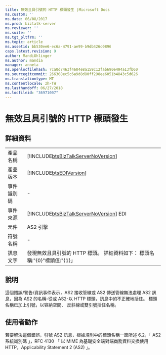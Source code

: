 ```yaml
---
title: 無效且具引號的 HTTP 標頭發生 |Microsoft Docs
ms.custom: ''
ms.date: 06/08/2017
ms.prod: biztalk-server
ms.reviewer: ''
ms.suite: ''
ms.tgt_pltfrm: ''
ms.topic: article
ms.assetid: bb530ee6-ec6a-4791-ae99-b9db426c0896
caps.latest.revision: 9
author: MandiOhlinger
ms.author: mandia
manager: anneta
ms.openlocfilehash: 7ca0d7463f4604e8a159c12fab690e494a13fb60
ms.sourcegitcommit: 266308ec5c6a9d8d80ff298ee6051b4843c5d626
ms.translationtype: MT
ms.contentlocale: zh-TW
ms.lasthandoff: 06/27/2018
ms.locfileid: "36971007"
---
```

# <a name="an-invalid-quoted-http-header-encountered"></a>無效且具引號的 HTTP 標頭發生
## <a name="details"></a>詳細資料  
  
|                 |                                                                                                              |
|-----------------|--------------------------------------------------------------------------------------------------------------|
|  產品名稱   |              [!INCLUDE[btsBizTalkServerNoVersion](../includes/btsbiztalkservernoversion-md.md)]              |
| 產品版本 |                          [!INCLUDE[btsEDIVersion](../includes/btsediversion-md.md)]                          |
|    事件識別碼     |                                                      -                                                       |
|  事件來源   |            [!INCLUDE[btsBizTalkServerNoVersion](../includes/btsbiztalkservernoversion-md.md)] EDI            |
|    元件    |                                                  AS2 引擎                                                  |
|  符號名稱  |                                                      -                                                       |
|  訊息文字   | 發現無效且具引號的 HTTP 標頭。  詳細資料如下： 標頭名稱:"{0}"標頭值:"{1}」 |
  
## <a name="explanation"></a>說明  
 這個錯誤/警告/資訊事件表示，AS2 接收管線或 AS2 傳送管線無法處理 AS2 訊息，因為 AS2 的名稱-從或 AS2-以 HTTP 標頭，訊息中的不正確地括住。 標頭名稱已加上引號，以容納空間、 反斜線或雙引號括住名稱。  
  
## <a name="user-action"></a>使用者動作  
 若要解決這個錯誤，引號 AS2 訊息，根據規則中的標頭名稱一節所述 6.2，「 AS2 系統識別碼 」，RFC 4130 「 以 MIME 為基礎安全端對端商務資料交換使用 HTTP，Applicability Statement 2 (AS2) 」。